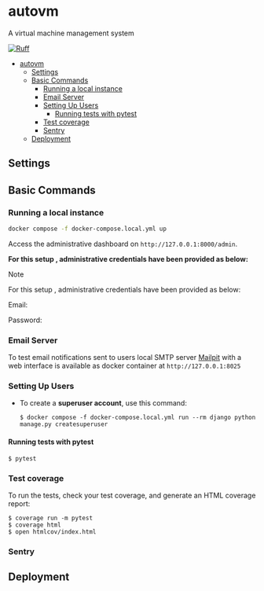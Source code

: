 # autovm

A virtual machine management system

[![Ruff](https://img.shields.io/endpoint?url=https://raw.githubusercontent.com/astral-sh/ruff/main/assets/badge/v2.json)](https://github.com/astral-sh/ruff)


- [autovm](#autovm)
  - [Settings](#settings)
  - [Basic Commands](#basic-commands)
    - [Running a local instance](#running-a-local-instance)
    - [Email Server](#email-server)
    - [Setting Up Users](#setting-up-users)
      - [Running tests with pytest](#running-tests-with-pytest)
    - [Test coverage](#test-coverage)
    - [Sentry](#sentry)
  - [Deployment](#deployment)

## Settings



## Basic Commands

### Running a local instance

```bash
docker compose -f docker-compose.local.yml up
```

Access the administrative dashboard on `http://127.0.0.1:8000/admin`.

**For this setup , administrative credentials have been provided as below:**
> [!NOTE]
> For this setup , administrative credentials have been provided as below:

Email:

Password:


### Email Server

To test email notifications sent to users  local SMTP server [Mailpit](https://github.com/axllent/mailpit) with a web interface is available as docker container at `http://127.0.0.1:8025`

### Setting Up Users

- To create a **superuser account**, use this command:

      $ docker compose -f docker-compose.local.yml run --rm django python manage.py createsuperuser


#### Running tests with pytest

    $ pytest


### Test coverage

To run the tests, check your test coverage, and generate an HTML coverage report:

    $ coverage run -m pytest
    $ coverage html
    $ open htmlcov/index.html

### Sentry


## Deployment
